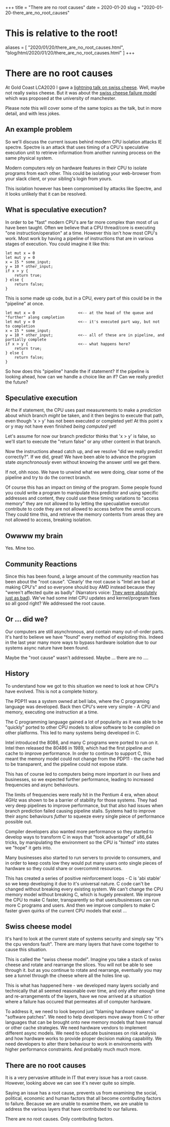 +++
title = "There are no root causes"
date = 2020-01-20
slug = "2020-01-20-there_are_no_root_causes"
# This is relative to the root!
aliases = [ "2020/01/20/there_are_no_root_causes.html", "blog/html/2020/01/20/there_are_no_root_causes.html" ]
+++
# There are no root causes

At Gold Coast LCA2020 I gave a [lightning talk on swiss
cheese](https://www.youtube.com/watch?v=eqQUepwTHjA&t=25m47s). Well,
maybe not really swiss cheese. But it was about the [swiss cheese
failure model](https://en.wikipedia.org/wiki/Swiss_cheese_model) which
was proposed at the university of manchester.

Please note this will cover some of the same topics as the talk, but in
more detail, and with less jokes.

## An example problem

So we\'ll discuss the current issues behind modern CPU isolation attacks
IE spectre. Spectre is an attack that uses timing of a CPU\'s
speculative execution unit to retrieve information from another running
process on the same physical system.

Modern computers rely on hardware features in their CPU to isolate
programs from each other. This could be isolating your web-browser from
your slack client, or your sibling\'s login from yours.

This isolation however has been compromised by attacks like Spectre, and
it looks unlikely that it can be resolved.

## What is speculative execution?

In order to be \"fast\" modern CPU\'s are far more complex than most of
us have been taught. Often we believe that a CPU thread/core is
executing \"one instruction/operation\" at a time. However this isn\'t
how most CPU\'s work. Most work by having a pipeline of instructions
that are in various stages of execution. You could imagine it like this:

    let mut x = 0
    let mut y = 0
    x = 15 * some_input;
    y = 10 * other_input;
    if x > y {
        return true;
    } else {
        return false;
    }

This is some made up code, but in a CPU, every part of this could be in
the \"pipeline\" at once.

    let mut x = 0                   <<-- at the head of the queue and "further" along completion
    let mut y = 0                   <<-- it's executed part way, but not to completion
    x = 15 * some_input;
    y = 10 * other_input;           <<-- all of these are in pipeline, and partially complete
    if x > y {                      <<-- what happens here?
        return true;
    } else {
        return false;
    }

So how does this \"pipeline\" handle the if statement? If the pipeline
is looking ahead, how can we handle a choice like an if? Can we really
predict the future?

## Speculative execution

At the if statement, the CPU uses past measurements to make a
*prediction* about which branch *might* be taken, and it then begins to
execute that path, even though \'x \> y\' has not been executed or
completed yet! At this point x or y may not have even finished *being
computed* yet!

Let\'s assume for now our branch predictor thinks that \'x \> y\' is
false, so we\'ll start to execute the \"return false\" or any other
content in that branch.

Now the instructions ahead catch up, and we resolve \"did we really
predict correctly?\". If we did, great! We have been able to advance the
program state *asynchronously* even without knowing the answer until we
get there.

If not, ohh nooo. We have to unwind what we were doing, clear some of
the pipeline and try to do the correct branch.

Of course this has an impact on *timing* of the program. Some people
found you could write a program to manipulate this predictor and using
specific addresses and content, they could use these timing variations
to \"access memory\" they are not allowed to by letting the specualative
executor contribute to code they are not allowed to access before the
unroll occurs. They could time this, and retrieve the memory contents
from areas they are not allowed to access, breaking isolation.

## Owwww my brain

Yes. Mine too.

## Community Reactions

Since this has been found, a large amount of the community reaction has
been about the \"root cause\". \'Clearly\' the root cause is \"Intel are
bad at making CPU\'s\" and so everyone should buy AMD instead because
they \"weren\'t affected quite as badly\" (Narrators voice: [They were
absolutely just as
bad](https://www.zdnet.com/article/amd-processors-from-2011-to-2019-vulnerable-to-two-new-attacks/)).
We\'ve had some intel CPU updates and kernel/program fixes so all good
right? We addressed the root cause.

## Or \... did we?

Our computers are still asynchronous, and contain many out-of-order
parts. It\'s hard to believe we have \"found\" every method of
exploiting this. Indeed in the last year many more ways to bypass
hardware isolation due to our systems async nature have been found.

Maybe the \"root cause\" wasn\'t addressed. Maybe \... there are no
\....

## History

To understand how we got to this situation we need to look at how CPU\'s
have evolved. This is not a complete history.

The PDP11 was a system owned at bell labs, where the C programing
language was developed. Back then CPU\'s were very simple - A CPU and
memory, executing one instruction at a time.

The C programming language gained a lot of popularity as it was able to
be \"quickly\" ported to other CPU models to allow software to be
compiled on other platforms. This led to many systems being developed in
C.

Intel introduced the 8086, and many C programs were ported to run on it.
Intel then released the 80486 in 1989, which had the first pipeline and
cache to improve performance. In order to continue to support C, this
meant the memory model could not change from the PDP11 - the cache had
to be transparent, and the pipeline could not expose state.

This has of course led to computers being more important in our lives
and businesses, so we expected further performance, leading to increased
frequencies and async behaviours.

The limits of frequencies were really hit in the Pentium 4 era, when
about 4GHz was shown to be a barrier of stability for those systems.
They had very deep pipelines to improve performance, but that also had
issues when branch prediction failed causing pipeline stalls. Systems
had to improve their async behaviours *futher* to squeeze every single
piece of performance possible out.

Compiler developers also wanted more performance so they started to
develop ways to transform C in ways that \"took advantage\" of x86_64
tricks, by manipulating the environment so the CPU is \"hinted\" into
states we \"hope\" it gets into.

Many businesses also started to run servers to provide to consumers, and
in order to keep costs low they would put many users onto single pieces
of hardware so they could share or overcommit resources.

This has created a series of positive reinforcement loops - C is \'abi
stable\' so we keep developing it due to it\'s universal nature. C code
can\'t be changed without breaking every existing system. We can\'t
change the CPU memory model without breaking C, which is hugely
prevalent. We improve the CPU to make C faster, transparently so that
users/businesses can run more C programs and users. And then we improve
compilers to make C faster given quirks of the current CPU models that
exist \...

## Swiss cheese model

It\'s hard to look at the current state of systems security and simply
say \"it\'s the cpu vendors fault\". There are many layers that have
come together to cause this situation.

This is called the \"swiss cheese model\". Imagine you take a stack of
swiss cheese and rotate and rearrange the slices. You will not be able
to see through it. but as you continue to rotate and rearrange,
eventually you may see a tunnel through the cheese where all the holes
line up.

This is what has happened here - we developed many layers socially and
technically that all seemed reasonable over time, and only after enough
time and re-arrangements of the layers, have we now arrived at a
situation where a failure has occured that permeates all of computer
hardware.

To address it, we need to look beyond just \"blaming hardware makers\"
or \"software patches\". We need to help developers move away from C to
other languages that can be brought onto new memory models that have
manual or other cache strategies. We need hardware vendors to implement
different async models. We need to educate businesses on risk analysis
and how hardware works to provide proper decision making capability. We
need developers to alter there behaviour to work in environments with
higher performance constraints. And probably much much more.

## There are no root causes

It is a very pervasive attitude in IT that every issue has a root cause.
However, looking above we can see it\'s never quite so simple.

Saying an issue has a root cause, prevents us from examining the social,
political, economic and human factors that all become contributing
factors to failure. Because we are unable to examine them, we are unable
to address the various layers that have contributed to our failures.

There are no root causes. Only contributing factors.

